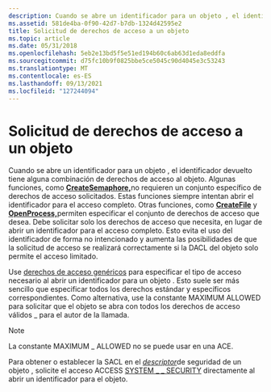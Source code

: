 ```yaml
---
description: Cuando se abre un identificador para un objeto , el identificador devuelto tiene alguna combinación de derechos de acceso al objeto.
ms.assetid: 581de4ba-0f90-42d7-b7db-1324d42595e2
title: Solicitud de derechos de acceso a un objeto
ms.topic: article
ms.date: 05/31/2018
ms.openlocfilehash: 5eb2e13bd5f5e51ed194b60c6ab63d1eda8eddfa
ms.sourcegitcommit: d75fc10b9f0825bbe5ce5045c90d4045e3c53243
ms.translationtype: MT
ms.contentlocale: es-ES
ms.lasthandoff: 09/13/2021
ms.locfileid: "127244094"
---
```

# <a name="requesting-access-rights-to-an-object"></a>Solicitud de derechos de acceso a un objeto

Cuando se abre un identificador para un objeto , el identificador devuelto tiene alguna combinación de derechos de acceso al objeto. Algunas funciones, como [**CreateSemaphore,**](/windows/desktop/api/winbase/nf-winbase-createsemaphorea)no requieren un conjunto específico de derechos de acceso solicitados. Estas funciones siempre intentan abrir el identificador para el acceso completo. Otras funciones, como [**CreateFile**](/windows/desktop/api/fileapi/nf-fileapi-createfilea) y [**OpenProcess,**](/windows/desktop/api/processthreadsapi/nf-processthreadsapi-openprocess)permiten especificar el conjunto de derechos de acceso que desea. Debe solicitar solo los derechos de acceso que necesita, en lugar de abrir un identificador para el acceso completo. Esto evita el uso del identificador de forma no intencionado y aumenta las posibilidades de que la solicitud de acceso se realizará correctamente si la DACL del objeto solo permite el acceso limitado.

Use [derechos de acceso genéricos](generic-access-rights.md) para especificar el tipo de acceso necesario al abrir un identificador para un objeto . Esto suele ser más sencillo que especificar todos los derechos estándar y específicos correspondientes. Como alternativa, use la constante MAXIMUM ALLOWED para solicitar que el objeto se abra con todos los derechos de acceso válidos \_ para el autor de la llamada.

> [!Note]  
> La constante MAXIMUM \_ ALLOWED no se puede usar en una ACE.

 

Para obtener o establecer la SACL en el [*descriptor*](/windows/desktop/SecGloss/s-gly)de seguridad de un objeto , solicite el acceso ACCESS [SYSTEM \_ \_ SECURITY](sacl-access-right.md) directamente al abrir un identificador para el objeto.

 

 
